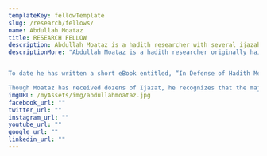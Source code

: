 ```yaml
---
templateKey: fellowTemplate
slug: /research/fellows/
name: Abdullah Moataz
title: RESEARCH FELLOW
description: Abdullah Moataz is a hadith researcher with several ijazah.
descriptionMore: "Abdullah Moataz is a hadith researcher originally hailing from Damascus, Syria though he was born and raised in the United States of America. His interest in hadith developed as a teenager through a “divinely decreed” accident. While flipping through a book, Moataz read a phrase that intrigued him. “The transmitters in this chain of transmission are reliable, yet it is nonetheless weak, as transmitter X never actually met transmitter Y.” Astonished at the detail required in hadith analysis, he began reading in the field to better educate himself and never stopped!


To date he has written a short eBook entitled, “In Defense of Hadith Method,” as well as several short articles and essays, all of which have been published by Islamic Discourse Initiative: http://www.islamicdiscourseinitiative.com/author/abdullah-moataz/ and The Sunni Defense http://www.twelvershia.net/?s=abdullah+moataz . 

Though Moataz has received dozens of Ijazat, he recognizes that the majority are meaningless; the only Ijazat which he views contain value are: An honorary Ijazah in Hadith from Dr. Hakem Al-Mutairi – Dr. Hakem awarded him this ijazah after Moataz sent him a bit of research for review. An Ijazah in the Bayquniyyah primer in hadith from Dr. Abu Zayd – this is the first Ijazah Moataz received and It was awarded after he recited the poem from memory to Dr. Abu Zayd and was then subject to a brief test on its meanings which he passed."
imgURL: /myAssets/img/abdullahmoataz.jpg
facebook_url: ""
twitter_url: ""
instagram_url: ""
youtube_url: ""
google_url: ""
linkedin_url: ""
---
```

